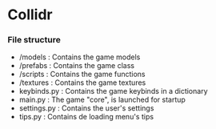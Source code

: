 # Collidr
### File structure
- /models : Contains the game models
- /prefabs : Contains the game class
- /scripts : Contains the game functions
- /textures : Contains the game textures
- keybinds.py : Contains the game keybinds in a dictionary
- main.py : The game "core", is launched for startup
- settings.py : Contains the user's settings
- tips.py : Contains de loading menu's tips